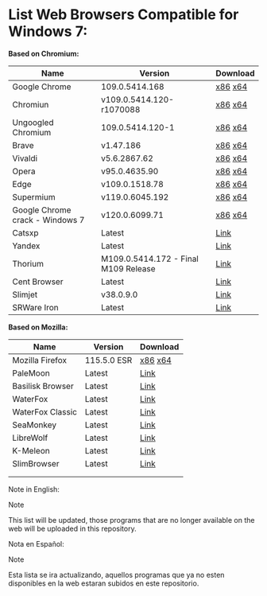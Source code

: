 # List Web Browsers Compatible for Windows 7:

**Based on Chromium:**

| Name                            | Version                              | Download                                                                                                                                                                                                                                                                                                  |
|---------------------------------|--------------------------------------|-----------------------------------------------------------------------------------------------------------------------------------------------------------------------------------------------------------------------------------------------------------------------------------------------------------|
| Google Chrome                   | 109.0.5414.168                       | [x86](https://dl.google.com/release2/chrome/p5iizujxrjjggjfl7d4kvj5e5i_109.0.5414.168/109.0.5414.168_chrome_installer.exe) [x64](https://dl.google.com/release2/chrome/nvwf3mhcdg76ot6qwp75ovmh2u_109.0.5414.168/109.0.5414.168_chrome_installer.exe)                                                     |
| Chromiun                        | v109.0.5414.120-r1070088             | [x86](https://github.com/Hibbiki/chromium-win32/releases/download/v109.0.5414.120-r1070088/mini_installer.sync.exe) [x64](https://github.com/Hibbiki/chromium-win64/releases/download/v109.0.5414.120-r1070088/mini_installer.sync.exe)                                                                   |
| Ungoogled Chromium              | 109.0.5414.120-1                     | [x86](https://ungoogled-software.github.io/ungoogled-chromium-binaries/releases/windows/32bit/109.0.5414.120-1) [x64](https://ungoogled-software.github.io/ungoogled-chromium-binaries/releases/windows/64bit/109.0.5414.120-1)                                                                           |
| Brave                           | v1.47.186                            | [x86](https://github.com/brave/brave-browser/releases/download/v1.47.186/BraveBrowserStandaloneSetup32.exe) [x64](https://github.com/brave/brave-browser/releases/download/v1.47.186/BraveBrowserStandaloneSetup.exe)                                                                                     |
| Vivaldi                         | v5.6.2867.62                         | [x86](https://downloads.vivaldi.com/stable/Vivaldi.5.6.2867.62.exe) [x64](https://downloads.vivaldi.com/stable/Vivaldi.5.6.2867.62.x64.exe)                                                                                                                                                               |
| Opera                           | v95.0.4635.90                        | [x86](https://get.opera.com/ftp/pub/opera/desktop/95.0.4635.90/win/Opera_95.0.4635.90_Setup.exe) [x64](https://get.opera.com/ftp/pub/opera/desktop/95.0.4635.90/win/Opera_95.0.4635.90_Setup_x64.exe)                                                                                                     |
| Edge                            | v109.0.1518.78                       | [x86](https://msedge.sf.dl.delivery.mp.microsoft.com/filestreamingservice/files/dc4f8255-2ad7-4ab0-a32e-189a2141eec7/MicrosoftEdgeEnterpriseX86.msi) [x64](https://msedge.sf.dl.delivery.mp.microsoft.com/filestreamingservice/files/a37eade6-cd7b-42ab-94d0-307b9e6ec4c0/MicrosoftEdgeEnterpriseX64.msi) |
| Supermium                       | v119.0.6045.192                      | [x86](https://github.com/win32ss/supermium/releases/download/v119/supermium_119_32_setup.exe) [x64](https://github.com/win32ss/supermium/releases/download/v119/supermium_119_64_setup.exe)                                                                                                               |
| Google Chrome crack - Windows 7 | v120.0.6099.71                       | [x86](https://github.com/Blaukovitch/GOOGLE_CHROME_Windows_7_CRACK/releases/download/120_sandboxed/120.0.6099.71_x86_Windows7_STABLE_SANDBOX.7z) [x64](https://github.com/Blaukovitch/GOOGLE_CHROME_Windows_7_CRACK/releases/download/120_sandboxed/120.0.6099.71_x64_Windows7_STABLE_SANDBOX.7z)         |
| Catsxp                          | Latest                               | [Link](https://www.catsxp.com/)                                                                                                                                                                                                                                                                           |
| Yandex                          | Latest                               | [Link](https://browser.yandex.com/help/about/install.html)                                                                                                                                                                                                                                                |
| Thorium                         | M109.0.5414.172 - Final M109 Release | [Link](https://github.com/Alex313031/thorium-win7/releases)                                                                                                                                                                                                                                               |
| Cent Browser                    | Latest                               | [Link](http://www.centbrowser.com/)                                                                                                                                                                                                                                                                       |
| Slimjet                         | v38.0.9.0                            | [Link](https://www.slimjet.com/en/dlpage_win78.php)                                                                                                                                                                                                                                                       |
| SRWare Iron                     | Latest                               | [Link](https://www.srware.net/downloads/win7.html)                                                                                                                                                                                                                                                        |

**Based on Mozilla:**

| Name             | Version     | Download                                                                                                                                    |
|------------------|-------------|---------------------------------------------------------------------------------------------------------------------------------------------|
| Mozilla Firefox  | 115.5.0 ESR | [x86](https://ftp.mozilla.org/pub/firefox/releases/115.5.0esr/win32/) [x64](https://ftp.mozilla.org/pub/firefox/releases/115.5.0esr/win64/) |
| PaleMoon         | Latest      | [Link](https://www.palemoon.org/download.shtml)                                                                                             |
| Basilisk Browser | Latest      | [Link](https://www.basilisk-browser.org/download.shtml)                                                                                     |
| WaterFox         | Latest      | [Link](https://www.waterfox.net)                                                                                                            |
| WaterFox Classic | Latest      | [Link](https://classic.waterfox.net/)                                                                                                       |
| SeaMonkey        | Latest      | [Link](https://www.seamonkey-project.org/releases/)                                                                                         |
| LibreWolf        | Latest      | [Link](https://librewolf.net/installation/windows/)                                                                                         |
| K-Meleon         | Latest      | [Link](http://kmeleonbrowser.org/download.php)                                                                                              |
| SlimBrowser      | Latest      | [Link](https://www.slimbrowser.net/en/dlpage.php)                                                                                           |
|                  |             |                                                                                                                                             |
|                  |             |                                                                                                                                             |

Note in English:
> [!NOTE]
> This list will be updated, those programs that are no longer available on the web will be uploaded in this repository.

Nota en Español:
> [!NOTE]
> Esta lista se ira actualizando, aquellos programas que ya no esten disponibles en la web estaran subidos en este repositorio.
